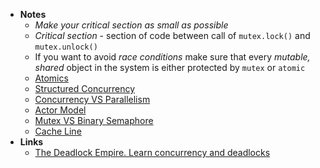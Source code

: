 - **Notes**
	- *Make your critical section as small as possible*
	- *Critical section* - section of code between call of `mutex.lock()` and `mutex.unlock()`
	- If you want to avoid *race conditions* make sure that every *mutable, shared* object in the system is either protected by `mutex` or `atomic`
	- [Atomics](Atomics.md)
	- [Structured Concurrency](Structured%20Concurrency.md)
	- [Concurrency VS Parallelism](Concurrency%20VS%20Parallelism.md)
	- [Actor Model](Actor%20Model.md)
	- [Mutex VS Binary Semaphore](Mutex%20VS%20Binary%20Semaphore.md)
	- [Cache Line](Cache%20Line.md)
- **Links**
	- [The Deadlock Empire. Learn concurrency and deadlocks](http://deadlockempire.github.io/)